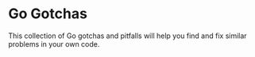 # Go Gotchas

This collection of Go gotchas and pitfalls will help you find and fix similar problems in your own code.

